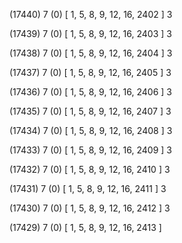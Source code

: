 (17440) 7 (0) [ 1, 5, 8, 9, 12, 16, 2402 ] 3 


(17439) 7 (0) [ 1, 5, 8, 9, 12, 16, 2403 ] 3 


(17438) 7 (0) [ 1, 5, 8, 9, 12, 16, 2404 ] 3 


(17437) 7 (0) [ 1, 5, 8, 9, 12, 16, 2405 ] 3 


(17436) 7 (0) [ 1, 5, 8, 9, 12, 16, 2406 ] 3 


(17435) 7 (0) [ 1, 5, 8, 9, 12, 16, 2407 ] 3 


(17434) 7 (0) [ 1, 5, 8, 9, 12, 16, 2408 ] 3 


(17433) 7 (0) [ 1, 5, 8, 9, 12, 16, 2409 ] 3 


(17432) 7 (0) [ 1, 5, 8, 9, 12, 16, 2410 ] 3 


(17431) 7 (0) [ 1, 5, 8, 9, 12, 16, 2411 ] 3 


(17430) 7 (0) [ 1, 5, 8, 9, 12, 16, 2412 ] 3 


(17429) 7 (0) [ 1, 5, 8, 9, 12, 16, 2413 ]  

